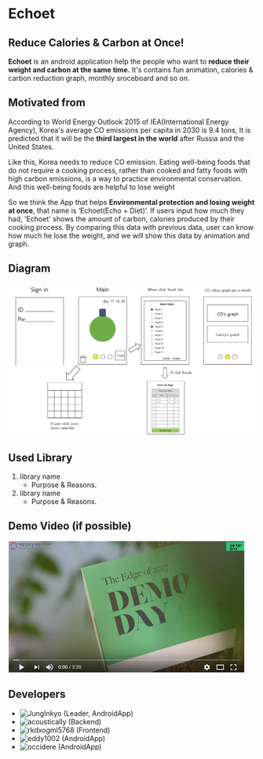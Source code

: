 # Echoet
## Reduce Calories & Carbon at Once!
 **Echoet** is an android application help the people who want to **reduce their weight and carbon at the same time.**
It's contains fun animation, calories & carbon reduction graph, monthly sroceboard and so on.

## Motivated from
 According to World Energy Outlook 2015 of IEA(International Energy Agency), Korea's average CO emissions per capita in 2030 is 9.4 tons, It is predicted that it will be the **third largest in the world** after Russia and the United States.

 Like this, Korea needs to reduce CO emission. Eating well-being foods that do not require a cooking process, rather than cooked and fatty foods with high carbon emissions, is a way to practice environmental conservation. And this well-being foods are helpful to lose weight

 So we think the App that helps **Environmental protection and losing weight at once**, that name is ‘Echoet(Echo + Diet)’. If users input how much they had, 'Echoet' shows the amount of carbon, calories produced by their cooking process. By comparing this data with previous data, user can know how much he lose the weight, and we will show this data by animation and graph.
## Diagram
![ecoet_ui.png](https://github.com/EchoetDev/Echoet/blob/master/images/ecoet_ui.PNG)

## Used Library
1. library name
    * Purpose & Reasons.
2. library name
    * Purpose & Reasons.

## Demo Video (if possible)
[![demo_video_thumbnail](https://github.com/EchoetDev/Echoet/blob/master/images/demo_video_thumbnail.png)](https://www.youtube.com/watch?v=MMy58PggP9Y)

## Developers
* ![JungInkyo](https://github.com/JungInkyo) (Leader, AndroidApp)
* ![acoustically](https://github.com/acoustically) (Backend)
* ![rkdxogml5768](https://github.com/rkdxogml5768) (Frontend)
* ![eddy1002](https://github.com/eddy1002) (AndroidApp)
* ![occidere](https://github.com/occidere) (AndroidApp)
